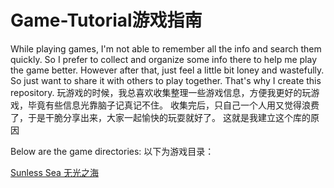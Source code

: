 # Game-Tutorial游戏指南
While playing games, I'm not able to remember all the info and search them quickly. So I prefer to collect and organize some info there to help me play the game better.
However after that, just feel a little bit loney and wastefully. So just want to share it with others to play together. 
That's why I create this repository.
玩游戏的时候，我总喜欢收集整理一些游戏信息，方便我更好的玩游戏，毕竟有些信息光靠脑子记真记不住。
收集完后，只自己一个人用又觉得浪费了，于是干脆分享出来，大家一起愉快的玩耍就好了。
这就是我建立这个库的原因

Below are the game directories:
以下为游戏目录：

[Sunless Sea
无光之海](https://github.com/VincentWh/Game-Tutorial/tree/main/Sunless%20Sea)